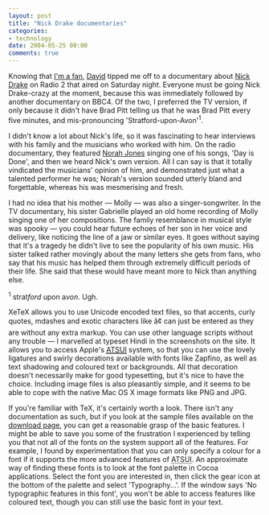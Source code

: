```yaml
---
layout: post
title: "Nick Drake documentaries"
categories:
- technology
date: 2004-05-25 00:00
comments: true
---
```


<p>Knowing that <a href="http://www.rousette.org.uk/blog/archives/2003/10/12/nick-drake-an-introduction-to-nick-drake/" title="Nick Drake - An Introduction to Nick Drake">I'm a fan</a>, <a href="http://fuddland.org.uk/blog/" title="Fuddland">David</a> tipped me off to a documentary about <a href="http://www.nickdrake.com/" title="Nick Drake fan site">Nick Drake</a> on Radio 2 that aired on Saturday night. Everyone must be going Nick Drake-crazy at the moment, because this was immediately followed by another documentary on BBC4. Of the two, I preferred the TV version, if only because it didn't have Brad Pitt telling us that he was Brad Pitt every five minutes, and mis-pronouncing 'Stratford-upon-Avon'<sup>1</sup>.</p><p>I didn't know a lot about Nick's life, so it was fascinating to hear interviews with his family and the musicians who worked with him. On the radio documentary, they featured <a href="http://www.norahjones.com/" title="Official Norah Jones site">Norah Jones</a> singing one of his songs, 'Day is Done', and then we heard Nick's own version. All I can say is that it totally vindicated the musicians' opinion of him, and demonstrated just what a talented performer he was; Norah's version sounded utterly bland and forgettable, whereas his was mesmerising and fresh.</p><p>I had no idea that his mother &mdash; Molly &mdash; was also a singer-songwriter. In the TV documentary, his sister Gabrielle played an old home recording of Molly singing one of her compositions. The family resemblance in musical style was spooky &mdash; you could hear future echoes of her son in her voice and delivery, like noticing the line of a jaw or similar eyes. It goes without saying that it's a tragedy he didn't live to see the popularity of his own music. His sister talked rather movingly about the many letters she gets from fans, who say that his music has helped them through extremely difficult periods of their life. She said that these would have meant more to Nick than anything else.</p><p><sup>1</sup> strat<em>ford</em> upon a<em>von</em>. Ugh.</p>

<p>XeTeX allows you to use Unicode encoded text files, so that accents, curly quotes, mdashes and exotic characters like â¢ can just be entered as they are without any extra markup. You can use other language scripts without any trouble &mdash; I marvelled at typeset Hindi in the screenshots on the site. It allows you to access Apple's <acronym title="Apple Type Services for Unicode Imaging"><a href="http://developer.apple.com/intl/atsui.html" title="Apple - ATSUI page">ATSUI</a></acronym> system, so that you can use the lovely ligatures and swirly decorations available with fonts like Zapfino, as well as text shadowing and coloured text or backgrounds. All that decoration doesn't necessarily make for good typesetting, but it's nice to have the choice. Including image files is also pleasantly simple, and it seems to be able to cope with the native Mac OS X image formats like PNG and JPG.</p><p>If you're familiar with TeX, it's certainly worth a look. There isn't any documentation as such, but if you look at the sample files available on the <a href="http://scripts.sil.org/cms/scripts/page.php?site_id=nrsi&item_id=xetex_download" title="XeTeX downloads">download page</a>, you can get a reasonable grasp of the basic features. I might be able to save you some of the frustration I experienced by telling you that not all of the fonts on the system support all of the features. For example, I found by experimentation that you can only specify a colour for a font if it supports the more advanced features of <acronym title="Apple Type Services for Unicode Imaging">ATSUI</acronym>. An approximate way of finding these fonts is to look at the font palette in Cocoa applications. Select the font you are interested in, then click the gear icon at the bottom of the palette and select 'Typography...'. If the window says 'No typographic features in this font', you won't be able to access features like coloured text, though you can still use the basic font in your text.</p>
